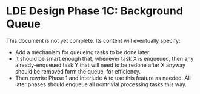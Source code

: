 
# LDE Design Phase 1C: Background Queue

This document is not yet complete.  Its content will eventually specify:

 * Add a mechanism for queueing tasks to be done later.
 * It should be smart enough that, whenever task X is enqueued, then any
   already-enqueued task Y that will need to be redone after X anyway
   should be removed form the queue, for efficiency.
 * Then rewrite Phase 1 and Interlude A to use this feature as needed.
   All later phases should enqueue all nontrivial processing tasks this way.

